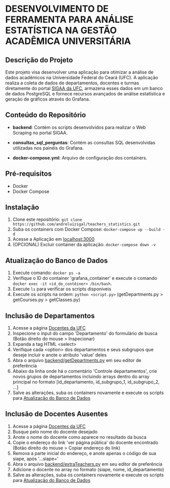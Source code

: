 # DESENVOLVIMENTO DE FERRAMENTA PARA ANÁLISE ESTATÍSTICA NA GESTÃO ACADÊMICA UNIVERSITÁRIA

## Descrição do Projeto

Este projeto visa desenvolver uma aplicação para otimizar a análise de dados acadêmicos na Universidade Federal do Ceará (UFC). A aplicação realiza a coleta de dados de departamentos, docentes e turmas diretamente do portal [SIGAA da UFC](https://si3.ufc.br/sigaa/public), armazena esses dados em um banco de dados PostgreSQL e fornece recursos avançados de análise estatística e geração de gráficos através do Grafana.

## Conteúdo do Repositório

- **backend**: Contém os scripts desenvolvidos para realizar o Web Scraping no portal SIGAA.

- **consultas_sql_perguntas**: Contém as consultas SQL desenvolvidas utilizadas nos painéis do Grafana.
  
- **docker-compose.yml**: Arquivo de configuração dos containers.

## Pré-requisitos

- Docker
- Docker Compose

## Instalação

1. Clone este repositório: `git clone https://github.com/andreluizigal/teachers_statistics.git`
2. Suba os containers com Docker Compose: `docker-compose up --build -d`
3. Acesse a Aplicação em [localhost:3000](localhost:3000)
4. (OPCIONAL) Excluir container da aplicação: `docker-compose down -v`

## Atualização do Banco de Dados

1. Execute comando: `docker ps -a`
2. Verifique o ID do container 'grafana_container' e execute o comando `docker exec -it <id_do_contêiner> /bin/bash`.
3. Execute `ls` para verificar os scripts disponíveis
4. Execute os scripts na ordem: `python <script.py>` (getDepartments.py > getCourses.py > getClasses.py)

## Inclusão de Departamentos
1. Acesse a página [Docentes da UFC](https://si3.ufc.br/sigaa/public/docente/busca_docentes.jsf)
2. Inspecione o input do campo 'Departamento' do formulário de busca (Botão direito do mouse > Inspecionar)
3. Expanda a tag HTML &lt;select&gt;
4. Verifique cada &lt;option&gt; dos departamentos e seus subgrupos que deseje incluir e anote o atributo 'value' deles
5. Abra o arquivo [backend/getDepartments.py](backend/getDepartments.py) em seu editor de preferência
6. Abaixo da linha onde há o comentário 'Controle departamentos', crie novos grupos de departamentos incluindo arrays dentro do array principal no formato \[id_departamento, id_subgrupo_1, id_subgrupo_2, ...\]
7. Salve as alterações, suba os containers novamente e execute os scripts para [Atualização do Banco de Dados](#atualização-do-banco-de-dados)

## Inclusão de Docentes Ausentes
1. Acesse a página [Docentes da UFC](https://si3.ufc.br/sigaa/public/docente/busca_docentes.jsf)
2. Busque pelo nome do docente desejado
3. Anote o nome do docente como aparece no resultado da busca
3. Copie o endereço do link 'ver página pública' do docente encontrado (Botão direito do mouse > Copiar endereço do link)
4. Remova a parte inicial do endereço, e anote apenas o código de sua siape, após '...siape='
5. Abra o arquivo [backend/extraTeachers.py](backend/extraTeachers.py) em seu editor de preferência
6. Adicione o docente no array no formato (siape, nome, id_departamento)
7. Salve as alterações, suba os containers novamente e execute os scripts para [Atualização do Banco de Dados](#atualização-do-banco-de-dados)
